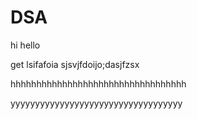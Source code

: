 # DSA
hi hello

get lsifafoia sjsvjfdoijo;dasjfzsx

hhhhhhhhhhhhhhhhhhhhhhhhhhhhhhhhhh

yyyyyyyyyyyyyyyyyyyyyyyyyyyyyyyyyyy